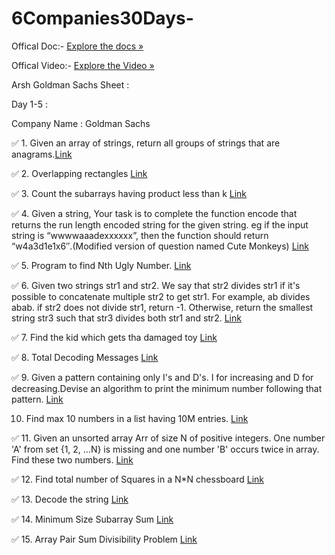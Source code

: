 # 6Companies30Days-

Offical Doc:- [Explore the docs »](https://docs.google.com/document/d/e/2PACX-1vRgrSl5zCl8P92F0qNuJyDF9v8aqfNd1UB9fQWTb-_aohzhPbZ0GOVbXvfnGHgzbWWdkf9gr7ZgM0lj/pub)

Offical Video:- [Explore the Video »](https://www.youtube.com/watch?v=8ESo_bXhRC4)

Arsh Goldman Sachs Sheet :

Day 1-5 :

Company Name : Goldman Sachs

✅ 1. Given an array of strings, return all groups of strings that are anagrams.[Link](https://practice.geeksforgeeks.org/problems/print-anagrams-together/1/)

✅ 2. Overlapping rectangles [Link](https://practice.geeksforgeeks.org/problems/overlapping-rectangles1924/1/)

✅ 3. Count the subarrays having product less than k [Link](https://practice.geeksforgeeks.org/problems/count-the-subarrays-having-product-less-than-k1708/1/)

✅ 4. Given a string, Your task is to complete the function encode that returns the run length encoded string for the given string. eg if the input string is “wwwwaaadexxxxxx”, then the function should return “w4a3d1e1x6″.(Modified version of question named Cute Monkeys) [Link](https://practice.geeksforgeeks.org/problems/run-length-encoding/1/)

✅ 5. Program to find Nth Ugly Number. [Link](https://practice.geeksforgeeks.org/problems/ugly-numbers2254/1/)

✅ 6. Given two strings str1 and str2. We say that str2 divides str1 if it's possible to concatenate multiple str2 to get str1. For example, ab divides abab. if str2 does not divide str1, return -1. Otherwise, return the smallest string str3 such that str3 divides both str1 and str2. [Link](https://leetcode.com/problems/greatest-common-divisor-of-strings/)

✅ 7. Find the kid which gets tha damaged toy [Link](https://www.geeksforgeeks.org/distributing-m-items-circle-size-n-starting-k-th-position/)

✅ 8. Total Decoding Messages [Link](https://practice.geeksforgeeks.org/problems/total-decoding-messages1235/1/)

✅ 9. Given a pattern containing only I's and D's. I for increasing and D for decreasing.Devise an algorithm to print the minimum number following that pattern. [Link](https://practice.geeksforgeeks.org/problems/number-following-a-pattern3126/1)

10. Find max 10 numbers in a list having 10M entries. [Link](https://leetcode.com/discuss/interview-experience/514986/goldman-sachs-interview-process-and-questions)

✅ 11. Given an unsorted array Arr of size N of positive integers. One number 'A' from set {1, 2, …N} is missing and one number 'B' occurs twice in array. Find these two numbers. [Link](https://practice.geeksforgeeks.org/problems/find-missing-and-repeating2512/1/)

✅ 12. Find total number of Squares in a N*N chessboard [Link](https://practice.geeksforgeeks.org/problems/squares-in-nn-chessboard1801/1)

✅ 13. Decode the string [Link](https://practice.geeksforgeeks.org/problems/decode-the-string2444/1)

✅ 14. Minimum Size Subarray Sum [Link](https://leetcode.com/problems/minimum-size-subarray-sum/)

✅ 15. Array Pair Sum Divisibility Problem [Link](https://practice.geeksforgeeks.org/problems/array-pair-sum-divisibility-problem3257/1)
